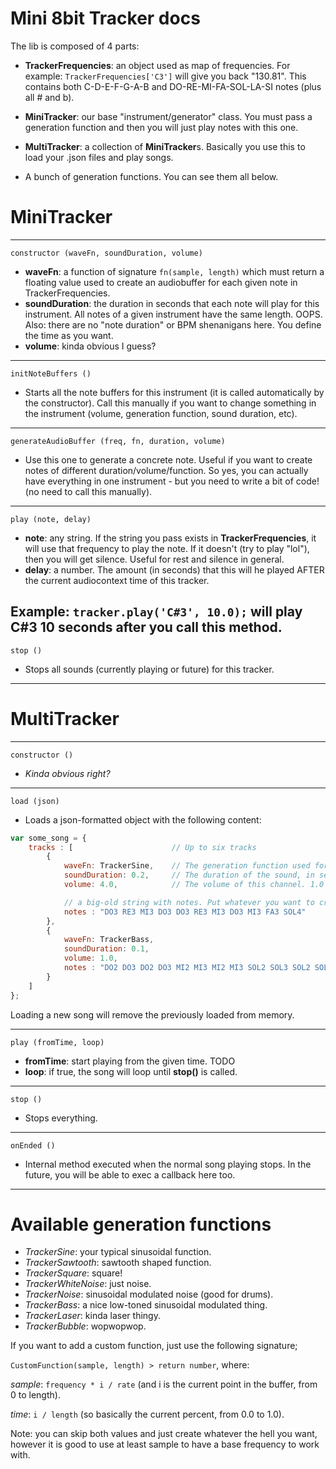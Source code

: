 # Mini 8bit Tracker docs

The lib is composed of 4 parts:

* **TrackerFrequencies**: an object used as map of frequencies. For example: `TrackerFrequencies['C3']` will give you back "130.81". This contains both C-D-E-F-G-A-B and DO-RE-MI-FA-SOL-LA-SI notes (plus all # and b).

* **MiniTracker**: our base "instrument/generator" class. You must pass a generation function and then you will just play notes with this one.

* **MultiTracker**: a collection of **MiniTracker**s. Basically you use this to load your .json files and play songs.

* A bunch of generation functions. You can see them all below.

# MiniTracker

---
`constructor (waveFn, soundDuration, volume) `

* **waveFn**: a function of signature `fn(sample, length)` which must return a floating value used to create an audiobuffer for each given note in TrackerFrequencies.
* **soundDuration**: the duration in seconds that each note will play for this instrument. All notes of a given instrument have the same length. OOPS. Also: there are no "note duration" or BPM shenanigans here. You define the time as you want.
* **volume**: kinda obvious I guess?
---
`initNoteBuffers ()`
* Starts all the note buffers for this instrument (it is called automatically by the constructor). Call this manually if you want to change something in the instrument (volume, generation function, sound duration, etc).
---
`generateAudioBuffer (freq, fn, duration, volume)`
* Use this one to generate a concrete note. Useful if you want to create notes of different duration/volume/function. So yes, you can actually have everything in one instrument - but you need to write a bit of code! (no need to call this manually).
---
`play (note, delay)`
* **note**: any string. If the string you pass exists in **TrackerFrequencies**, it will use that frequency to play the note. If it doesn't (try to play "lol"), then you will get silence. Useful for rest and silence in general.
* **delay**: a number. The amount (in seconds) that this will he played AFTER the current audiocontext time of this tracker.

Example:
`tracker.play('C#3', 10.0);` will play C#3 10 seconds after you call this method.
---
`stop ()`
* Stops all sounds (currently playing or future) for this tracker.
---

# MultiTracker

---
`constructor ()`
* *Kinda obvious right?*
---
`load (json)`
* Loads a json-formatted object with the following content:

```javascript
var some_song = {
    tracks : [                      // Up to six tracks
        {
            waveFn: TrackerSine,    // The generation function used for this "channel"
            soundDuration: 0.2,     // The duration of the sound, in seconds.
            volume: 4.0,            // The volume of this channel. 1.0 is default.

            // a big-old string with notes. Put whatever you want to create a "silence"
            notes : "DO3 RE3 MI3 DO3 DO3 RE3 MI3 DO3 MI3 FA3 SOL4"
        },
        {
            waveFn: TrackerBass,
            soundDuration: 0.1,
            volume: 1.0,
            notes : "DO2 DO3 DO2 DO3 MI2 MI3 MI2 MI3 SOL2 SOL3 SOL2 SOL3 DO2 DO3 DO2 DO3 MI2 MI3 MI2 MI3 SOL2 SOL3 SOL2 SOL3"
        }
    ]
};
```
Loading a new song will remove the previously loaded from memory.

---
`play (fromTime, loop)`
* **fromTime**: start playing from the given time. TODO
* **loop**: if true, the song will loop until **stop()** is called.
---
`stop ()`
* Stops everything.
---
`onEnded ()`
* Internal method executed when the normal song playing stops. In the future, you will be able to exec a callback here too.
---

# Available generation functions

* *TrackerSine*: your typical sinusoidal function.
* *TrackerSawtooth*: sawtooth shaped function.
* *TrackerSquare*: square!
* *TrackerWhiteNoise*: just noise.
* *TrackerNoise*: sinusoidal modulated noise (good for drums).
* *TrackerBass*: a nice low-toned sinusoidal modulated thing.
* *TrackerLaser*: kinda laser thingy.
* *TrackerBubble*: wopwopwop.

If you want to add a custom function, just use the following signature;

`CustomFunction(sample, length) > return number`, where:

*sample*: `frequency * i / rate` (and i is the current point in the buffer, from 0 to length).

*time*: `i / length` (so basically the current percent, from 0.0 to 1.0).

Note: you can skip both values and just create whatever the hell you want, however it is good to use at least sample to have a base frequency to work with.

